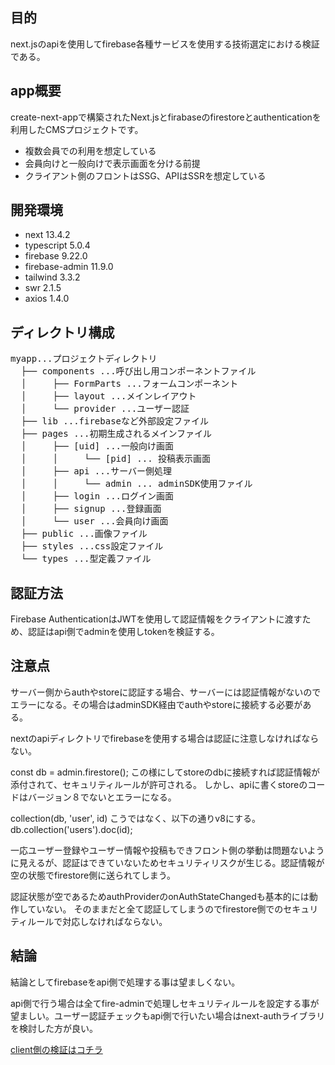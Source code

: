## 目的
next.jsのapiを使用してfirebase各種サービスを使用する技術選定における検証である。

## app概要
create-next-appで構築されたNext.jsとfirabaseのfirestoreとauthenticationを利用したCMSプロジェクトです。

* 複数会員での利用を想定している
* 会員向けと一般向けで表示画面を分ける前提
* クライアント側のフロントはSSG、APIはSSRを想定している

## 開発環境

* next 13.4.2
* typescript 5.0.4
* firebase 9.22.0
* firebase-admin 11.9.0
* tailwind 3.3.2
* swr 2.1.5
* axios 1.4.0

## ディレクトリ構成

<pre>
myapp...プロジェクトディレクトリ
  ├── components ...呼び出し用コンポーネントファイル
  │     ├── FormParts ...フォームコンポーネント
  │     ├── layout ...メインレイアウト
  │     └── provider ...ユーザー認証
  ├── lib ...firebaseなど外部設定ファイル
  ├── pages ...初期生成されるメインファイル
  │     ├── [uid] ...一般向け画面
  │     │     └── [pid] ... 投稿表示画面
  │     ├── api ...サーバー側処理
  │     │     └── admin ... adminSDK使用ファイル
  │     ├── login ...ログイン画面
  │     ├── signup ...登録画面
  │     └── user ...会員向け画面
  ├── public ...画像ファイル
  ├── styles ...css設定ファイル
  └── types ...型定義ファイル
</pre>

## 認証方法

Firebase AuthenticationはJWTを使用して認証情報をクライアントに渡すため、認証はapi側でadminを使用しtokenを検証する。

## 注意点

サーバー側からauthやstoreに認証する場合、サーバーには認証情報がないのでエラーになる。その場合はadminSDK経由でauthやstoreに接続する必要がある。

nextのapiディレクトリでfirebaseを使用する場合は認証に注意しなければならない。

const db = admin.firestore();
この様にしてstoreのdbに接続すれば認証情報が添付されて、セキュリティルールが許可される。
しかし、apiに書くstoreのコードはバージョン８でないとエラーになる。

collection(db, 'user', id)
こうではなく、以下の通りv8にする。
db.collection('users').doc(id);

一応ユーザー登録やユーザー情報や投稿もできフロント側の挙動は問題ないように見えるが、認証はできていないためセキュリティリスクが生じる。認証情報が空の状態でfirestore側に送られてしまう。

認証状態が空であるためauthProviderのonAuthStateChangedも基本的には動作していない。
そのままだと全て認証してしまうのでfirestore側でのセキュリティルールで対応しなければならない。

## 結論
結論としてfirebaseをapi側で処理する事は望ましくない。

api側で行う場合は全てfire-adminで処理しセキュリティルールを設定する事が望ましい。ユーザー認証チェックもapi側で行いたい場合はnext-authライブラリを検討した方が良い。

[client側の検証はコチラ](https://github.com/k-gitest/next-ts-fire-auth-store-cms-onClient)
